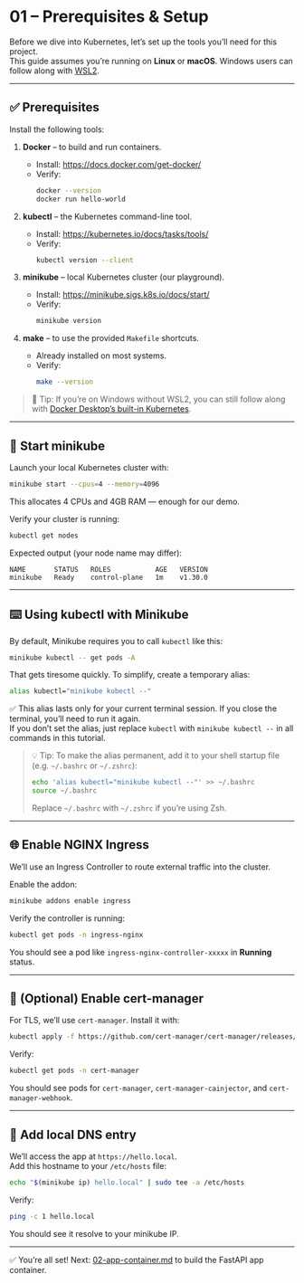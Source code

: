 # 01 – Prerequisites & Setup

Before we dive into Kubernetes, let’s set up the tools you’ll need for this project.  
This guide assumes you’re running on **Linux** or **macOS**. Windows users can follow along with [WSL2](https://learn.microsoft.com/en-us/windows/wsl/install).

---

## ✅ Prerequisites

Install the following tools:

1. **Docker** – to build and run containers.  
   - Install: https://docs.docker.com/get-docker/  
   - Verify:
     ```bash
     docker --version
     docker run hello-world
     ```

2. **kubectl** – the Kubernetes command-line tool.  
   - Install: https://kubernetes.io/docs/tasks/tools/  
   - Verify:
     ```bash
     kubectl version --client
     ```

3. **minikube** – local Kubernetes cluster (our playground).  
   - Install: https://minikube.sigs.k8s.io/docs/start/  
   - Verify:
     ```bash
     minikube version
     ```

4. **make** – to use the provided `Makefile` shortcuts.  
   - Already installed on most systems.  
   - Verify:
     ```bash
     make --version
     ```

> 📝 Tip: If you’re on Windows without WSL2, you can still follow along with [Docker Desktop’s built-in Kubernetes](https://docs.docker.com/desktop/kubernetes/).

---

## 🚀 Start minikube

Launch your local Kubernetes cluster with:

```bash
minikube start --cpus=4 --memory=4096
```

This allocates 4 CPUs and 4GB RAM — enough for our demo.

Verify your cluster is running:

```bash
kubectl get nodes
```

Expected output (your node name may differ):

```
NAME       STATUS   ROLES           AGE   VERSION
minikube   Ready    control-plane   1m    v1.30.0
```

---

## ⌨️ Using kubectl with Minikube

By default, Minikube requires you to call `kubectl` like this:

```bash
minikube kubectl -- get pods -A
```

That gets tiresome quickly. To simplify, create a temporary alias:

```bash
alias kubectl="minikube kubectl --"
```

✅ This alias lasts only for your current terminal session. If you close the terminal, you’ll need to run it again.  
If you don’t set the alias, just replace `kubectl` with `minikube kubectl --` in all commands in this tutorial.

> 💡 Tip: To make the alias permanent, add it to your shell startup file (e.g. `~/.bashrc` or `~/.zshrc`):  
> ```bash
> echo 'alias kubectl="minikube kubectl --"' >> ~/.bashrc
> source ~/.bashrc
> ```  
> Replace `~/.bashrc` with `~/.zshrc` if you’re using Zsh.

---

## 🌐 Enable NGINX Ingress

We’ll use an Ingress Controller to route external traffic into the cluster.  

Enable the addon:

```bash
minikube addons enable ingress
```

Verify the controller is running:

```bash
kubectl get pods -n ingress-nginx
```

You should see a pod like `ingress-nginx-controller-xxxxx` in **Running** status.

---

## 🔑 (Optional) Enable cert-manager

For TLS, we’ll use `cert-manager`. Install it with:

```bash
kubectl apply -f https://github.com/cert-manager/cert-manager/releases/download/v1.15.0/cert-manager.yaml
```

Verify:

```bash
kubectl get pods -n cert-manager
```

You should see pods for `cert-manager`, `cert-manager-cainjector`, and `cert-manager-webhook`.

---

## 📍 Add local DNS entry

We’ll access the app at `https://hello.local`.  
Add this hostname to your `/etc/hosts` file:

```bash
echo "$(minikube ip) hello.local" | sudo tee -a /etc/hosts
```

Verify:

```bash
ping -c 1 hello.local
```

You should see it resolve to your minikube IP.

---

✅ You’re all set! Next: [02-app-container.md](02-app-container.md) to build the FastAPI app container.

